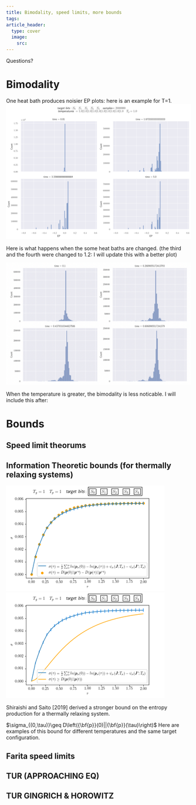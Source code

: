 ```yaml
---
title: Bimodality, speed limits, more bounds
tags: 
article_header:
  type: cover
  image:
    src: 
---
```

Questions? 


# Bimodality 

One heat bath produces noisier EP plots: here is an example for T=1. 
<img src="/files/bimodality2.svg"> 

Here is what happens when the some heat baths are changed. (the third and the fourth were changed to 1.2: I will update this with a better plot) 

<img src="/files/ex.png"> 

When the temperature is greater, the bimodality is less noticable. I will include this after:



# Bounds 

## Speed limit theorums 




## Information Theoretic bounds (for thermally relaxing systems)



<img src="/files/onehb.png"> <img src="/files/exbounds.png">

Shiraishi and Saito [2019] derived a stronger bound on the entropy production for a thermally relaxing system.

$\sigma_{(0,\tau)}\geq D\left({\bf{p}}(0)||{\bf{p}}(\tau)\right)$
Here are examples of this bound for different temperatures and the same target configuration. 


## Farita speed limits 

## TUR (APPROACHING EQ)

## TUR GINGRICH & HOROWITZ
